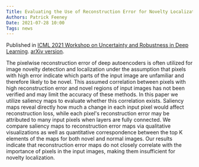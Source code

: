 ```yaml
---
Title: Evaluating the Use of Reconstruction Error for Novelty Localization
Authors: Patrick Feeney
Date: 2021-07-28 10:00
Tags: news
---
```


Published in [ICML 2021 Workshop on Uncertainty and Robustness in Deep Learning](https://icml.cc/virtual/2021/workshop/8374).
[arXiv version](https://arxiv.org/abs/2107.13379).

The pixelwise reconstruction error of deep autoencoders is often utilized for image novelty detection and localization under the assumption that pixels with high error indicate which parts of the input image are unfamiliar and therefore likely to be novel. This assumed correlation between pixels with high reconstruction error and novel regions of input images has not been verified and may limit the accuracy of these methods. In this paper we utilize saliency maps to evaluate whether this correlation exists. Saliency maps reveal directly how much a change in each input pixel would affect reconstruction loss, while each pixel's reconstruction error may be attributed to many input pixels when layers are fully connected. We compare saliency maps to reconstruction error maps via qualitative visualizations as well as quantitative correspondence between the top K elements of the maps for both novel and normal images. Our results indicate that reconstruction error maps do not closely correlate with the importance of pixels in the input images, making them insufficient for novelty localization.

